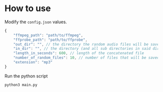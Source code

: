 # How to use

Modify the `config.json` values.

```js
{
    "ffmpeg_path": "path/to/ffmpeg",
    "ffprobe_path": "path/to/ffprobe",
    "out_dir": "", // the directory the random audio files will be saved to
    "in_dir": "", // the directory (and all sub directories in said directory) to get the random audio files from
    "length_in_seconds": 600, // length of the concatenated file
    "number_of_random_files": 10, // number of files that will be saved to out_dir
    "extension": "mp3"
}
```

Run the python script

```
python3 main.py
```
